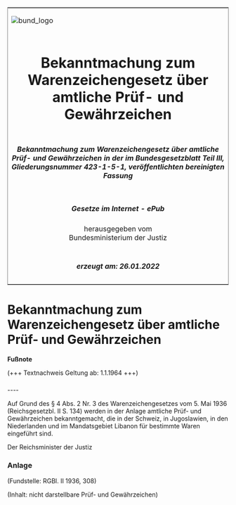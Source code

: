 <span id="DECKBLATT.html"></span>

<table border="0" frame="border" width="100%">

<tr valign="top">

<td align="left">

![bund\_logo](BfJ_2021_Web_de_de.gif)

</td>

<td align="right">

 

</td>

</tr>

<tr align="center" valign="middle">

<td colspan="2">

# Bekanntmachung zum Warenzeichengesetz über amtliche Prüf- und Gewährzeichen

</td>

</tr>

<tr align="center" valign="middle">

<td colspan="2">

##### Bekanntmachung zum Warenzeichengesetz über amtliche Prüf- und Gewährzeichen in der im Bundesgesetzblatt Teil III, Gliederungsnummer 423-1-5-1, veröffentlichten bereinigten Fassung

</td>

</tr>

<tr align="center" valign="middle">

<td colspan="2">

  
  

##### Gesetze im Internet - ePub  
  
herausgegeben vom  
Bundesministerium der Justiz

</td>

</tr>

<tr align="center" valign="bottom">

<td colspan="2">

  
  

##### erzeugt am: 26.01.2022

</td>

</tr>

</table>

<span id="BJNR203070936.html"></span>

# Bekanntmachung zum Warenzeichengesetz über amtliche Prüf- und Gewährzeichen

<div>

  
**Fußnote**

<div class="jnhtml">

<div>

<div class="jurAbsatz">

(+++ Textnachweis Geltung ab: 1.1.1964 +++)

</div>

</div>

</div>

</div>

<span id="BJNR203070936BJNE000100303.html"></span>

###   
\----

<div>

<div class="jnhtml">

<div>

<div class="jurAbsatz">

Auf Grund des § 4 Abs. 2 Nr. 3 des Warenzeichengesetzes vom 5. Mai 1936
(Reichsgesetzbl. II S. 134) werden in der Anlage amtliche Prüf- und
Gewährzeichen bekanntgemacht, die in der Schweiz, in Jugoslawien, in
den Niederlanden und im Mandatsgebiet Libanon für bestimmte Waren
eingeführt sind.  
  
<span class="SP">Der Reichsminister der Justiz</span>

</div>

</div>

</div>

</div>

<span id="BJNR203070936BJNE000200303.html"></span>

### Anlage  

<div>

<div class="jnhtml">

<div>

<div class="jurAbsatz">

<div class="kommentar_Fundstelle">

(Fundstelle: RGBl. II 1936, 308)

</div>

  
  

<div class="kommentar_Hinweis">

(Inhalt: nicht darstellbare Prüf- und Gewährzeichen)

</div>

</div>

</div>

</div>

</div>
